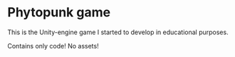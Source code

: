 Phytopunk game
==============
This is the Unity-engine game I started to develop in educational purposes.

Contains only code! No assets!